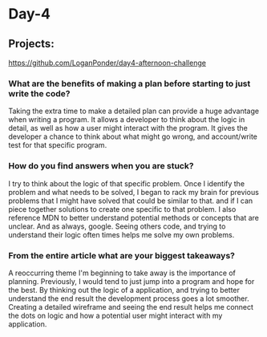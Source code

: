 # Day-4 

## Projects: 

https://github.com/LoganPonder/day4-afternoon-challenge

### What are the benefits of making a plan before starting to just write the code?

Taking the extra time to make a detailed plan can provide a huge advantage when writing a program. It allows a developer to think about the logic in detail, as well as how a user might interact with the program. It gives the developer a chance to think about what might go wrong, and account/write test for that specific program. 

### How do you find answers when you are stuck?

I try to think about the logic of that specific problem. Once I identify the problem and what needs to be solved, I began to rack my brain for previous problems that I might have solved that could be similar to that. and if I can piece together solutions to create one specific to that problem. I also reference MDN to better understand potential methods or concepts that are unclear. And as always, google. Seeing others code, and trying to understand their logic often times helps me solve my own problems.

### From the entire article what are your biggest takeaways?

A reoccurring theme I'm beginning to take away is the importance of planning. Previously, I would tend to just jump into a program and hope for the best. By thinking out the logic of a application, and trying to better understand the end result the development process goes a lot smoother. Creating a detailed wireframe and seeing the end result helps me connect the dots on logic and how a potential user might interact with my application.